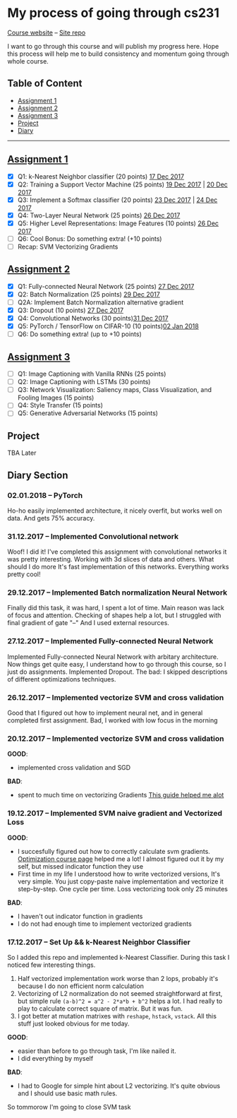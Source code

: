 # My process of going through cs231

[Course website](http://cs231n.github.io) – [Site repo](https://github.com/cs231n/cs231n.github.io)

I want to go through this course and will publish my progress here. Hope this process will help me to build consistency and momentum going through whole course.

## Table of Content
- [Assignment 1](#assignment-1)
- [Assignment 2](#assignment-2)
- [Assignment 3](#assignment-3)
- [Project](#project)
- [Diary](#diary-section)

-----
## [Assignment 1](http://cs231n.github.io/assignments2017/assignment1/)
- [X] Q1: k-Nearest Neighbor classifier (20 points) [17 Dec 2017](#17122017--set-up--k-nearest-neighbor-classifier)
- [X] Q2: Training a Support Vector Machine (25 points) [19 Dec 2017](#19122017--implemented-svm-naive-gradient-and-vectorized-loss) | [20 Dec 2017](#20122017--implemented-vectorize-svm-and-cross-validation)
- [X] Q3: Implement a Softmax classifier (20 points) [23 Dec 2017]() | [24 Dec 2017]()
- [X] Q4: Two-Layer Neural Network (25 points) [26 Dec 2017](#26122017--implemented-vectorize-svm-and-cross-validation)
- [X] Q5: Higher Level Representations: Image Features (10 points) [26 Dec 2017](#26122017--implemented-vectorize-svm-and-cross-validation)
- [ ] Q6: Cool Bonus: Do something extra! (+10 points)
- [ ] Recap: SVM Vectorizing Gradients

## [Assignment 2](http://cs231n.github.io/assignments2017/assignment2/)
- [X] Q1: Fully-connected Neural Network (25 points) [27 Dec 2017](#27122017--implemented-fully-connected-neural-network)
- [X] Q2: Batch Normalization (25 points) [29 Dec 2017](#29122017--implemented-batch-normalization-neural-network)
- [ ] Q2A: Implement Batch Normalization alternative gradient
- [X] Q3: Dropout (10 points) [27 Dec 2017](#27122017--implemented-fully-connected-neural-network)
- [X] Q4: Convolutional Networks (30 points)[31 Dec 2017](#31122017--implemented-convolutional-network)
- [X] Q5: PyTorch / TensorFlow on CIFAR-10 (10 points)[02 Jan 2018](#02012018--pytorch)
- [ ] Q6: Do something extra! (up to +10 points)

## [Assignment 3](http://cs231n.github.io/assignments2017/assignment3/)
- [ ] Q1: Image Captioning with Vanilla RNNs (25 points)
- [ ] Q2: Image Captioning with LSTMs (30 points)
- [ ] Q3: Network Visualization: Saliency maps, Class Visualization, and Fooling Images (15 points)
- [ ] Q4: Style Transfer (15 points)
- [ ] Q5: Generative Adversarial Networks (15 points)

## Project
TBA Later

## Diary Section
### 02.01.2018 – PyTorch
Ho-ho easily implemented architecture, it nicely overfit, but works well on data. And gets 75% accuracy.

### 31.12.2017 – Implemented Convolutional network
Woof! I did it! I've completed this assignment with convolutional networks it was pretty interesting.
Working with 3d slices of data and others. What should I do more It's fast implementation of this networks.
Everything works pretty cool!

### 29.12.2017 – Implemented Batch normalization Neural Network
Finally did this task, it was hard, I spent a lot of time. Main reason was lack of focus and attention.
Checking of shapes help a lot, but I struggled with final gradient of gate "–"
And I used external resources.

### 27.12.2017 – Implemented Fully-connected Neural Network
Implemented Fully-connected Neural Network with arbitary architecture. Now things get quite easy, I understand how to go through this course, so I just do assignments. Implemented Dropout.
The bad: I skipped descriptions of different optimizations techniques.

### 26.12.2017 – Implemented vectorize SVM and cross validation
Good that I figured out how to implement neural net, and in general completed first assignment.
Bad, I worked with low focus in the morning

### 20.12.2017 – Implemented vectorize SVM and cross validation
**GOOD**:
- implemented cross validation and SGD

**BAD**:
- spent to much time on vectorizing Gradients [This guide helped me alot](https://mlxai.github.io/2017/01/06/vectorized-implementation-of-svm-loss-and-gradient-update.html)

### 19.12.2017 – Implemented SVM naive gradient and Vectorized Loss
**GOOD**:
- I succesfully figured out how to correctly calculate svm gradients. [Optimization course page](http://cs231n.github.io/optimization-1/) helped me a lot! I almost figured out it by my self, but missed indicator function they use
- First time in my life I understood how to write vectorized versions, It's very simple. You just copy-paste naive implementation and vectorize it step-by-step. One cycle per time. Loss vectorizing took only 25 minutes

**BAD**:
- I haven't out indicator function in gradients
- I do not had enough time to implement vectorized gradients

### 17.12.2017 – Set Up && k-Nearest Neighbor Classifier
So I added this repo and implemented k-Nearest Classifier. During this task I noticed few interesting things.
1. Half vectorized implementation work worse than 2 lops, probably it's because I do non efficient norm calculation
2. Vectorizing of L2 normalization do not seemed straightforward at first, but simple rule `(a-b)^2 = a^2 - 2*a*b + b^2` helps a lot. I had really to play to calculate correct square of matrix. But it was fun.
3. I got better at mutation matrixes with `reshape`, `hstack`, `vstack`. All this stuff just looked obvious for me today.

**GOOD**:
- easier than before to go through task, I'm like nailed it.
- I did everything by myself

**BAD**:
- I had to Google for simple hint about L2 vectorizing. It's quite obvious and I should use basic math rules.

So tommorow I'm going to close SVM task
